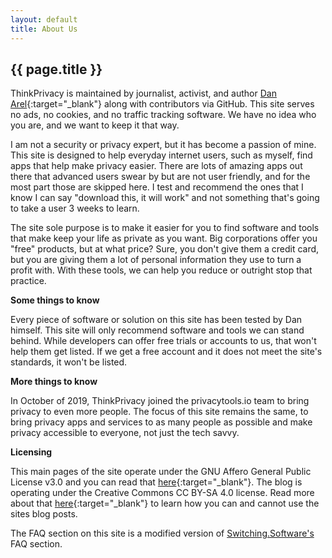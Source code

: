 ```yaml
---
layout: default
title: About Us
---
```

<h2>{{ page.title }}</h2>

ThinkPrivacy is maintained by journalist, activist, and author [Dan Arel](https://www.danarel.com){:target="_blank"} along with contributors via GitHub. This site serves no ads, no cookies, and no traffic tracking software. We have no idea who you are, and we want to keep it that way.

I am not a security or privacy expert, but it has become a passion of mine. This site is designed to help everyday internet users, such as myself, find apps that help make privacy easier. There are lots of amazing apps out there that advanced users swear by but are not user friendly, and for the most part those are skipped here. I test and recommend the ones that I know I can say "download this, it will work" and not something that's going to take a user 3 weeks to learn.

The site sole purpose is to make it easier for you to find software and tools that make keep your life as private as you want. Big corporations offer you "free" products, but at what price? Sure, you don't give them a credit card, but you are giving them a lot of personal information they use to turn a profit with. With these tools, we can help you reduce or outright stop that practice.

**Some things to know**

Every piece of software or solution on this site has been tested by Dan himself. This site will only recommend software and tools we can stand behind.
While developers can offer free trials or accounts to us, that won't help them get listed. If we get a free account and it does not meet the site's standards, it won't be listed.

**More things to know**

In October of 2019, ThinkPrivacy joined the privacytools.io team to bring privacy to even more people. The focus of this site remains the same, to bring privacy apps and services to as many people as possible and make privacy accessible to everyone, not just the tech savvy.

**Licensing**

This main pages of the site operate under the GNU Affero General Public License v3.0 and you can read that [here](https://github.com/danarel/realprivacy/blob/master/LICENSE){:target="_blank"}. The blog is operating under the Creative Commons CC BY-SA 4.0 license. Read more about that [here](https://creativecommons.org/licenses/by-sa/4.0/){:target="_blank"} to learn how you can and cannot use the sites blog posts.

The FAQ section on this site is a modified version of [Switching.Software's](https://www.switching.software) FAQ section.